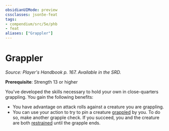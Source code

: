 ```yaml
---
obsidianUIMode: preview
cssclasses: json5e-feat
tags:
- compendium/src/5e/phb
- feat
aliases: ["Grappler"]
---
```

# Grappler
*Source: Player's Handbook p. 167. Available in the SRD.*  

**Prerequisite**: Strength 13 or higher

You've developed the skills necessary to hold your own in close-quarters grappling. You gain the following benefits:

- You have advantage on attack rolls against a creature you are grappling.  
- You can use your action to try to pin a creature [grappled](../../5e-rules/conditions.md##grappled) by you. To do so, make another grapple check. If you succeed, you and the creature are both [restrained](../../5e-rules/conditions.md##restrained) until the grapple ends.